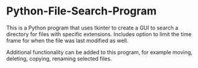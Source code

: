 # Python-File-Search-Program

This is a Python program that uses tkinter to create a GUI to search a directory for files with specific extensions.
Includes option to limit the time frame for when the file was last modified as well.

Additional functionality can be added to this program, for example moving, deleting, copying, renaming selected files.
